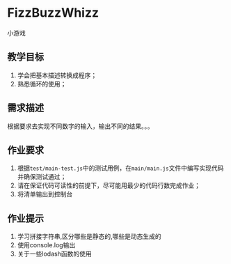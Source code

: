 # FizzBuzzWhizz

小游戏

## 教学目标

1. 学会把基本描述转换成程序；
2. 熟悉循环的使用；

## 需求描述
根据要求去实现不同数字的输入，输出不同的结果。。。
## 作业要求

1. 根据```test/main-test.js```中的测试用例，在```main/main.js```文件中编写实现代码并确保测试通过；
2. 请在保证代码可读性的前提下，尽可能用最少的代码行数完成作业；
3. 将清单输出到控制台

## 作业提示


1. 学习拼接字符串,区分哪些是静态的,哪些是动态生成的
2. 使用console.log输出
3. 关于一些lodash函数的使用